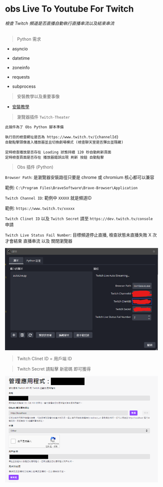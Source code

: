 # obs Live To Youtube For Twitch

###### 檢查 Twitch 頻道是否直播自動執行直播串流以及結束串流

> Python 需求

- asyncio

- datetime

- zoneinfo

- requests

- subprocess



> 安裝教學以及重要事像

- [安裝教學](./install.md)



> 瀏覽器插件 `Twitch-Theater`

```
此插件為了 Obs Python 腳本準備

執行目的檢查網址是否為 https://www.twitch.tv/{channelId}
自動點擊頭像進入播放器並且切換劇場模式 (檢查聊天室是否彈出並隱藏)

定時檢查播放是否存在 Loading 狀態持續 120 秒自動刷新頁面
定時檢查頁面是否存在 播放器錯誤出現 刷新 按鈕 自動點擊 
```

> Obs 插件 (Python)

`Browser Path`: 是瀏覽器安裝路徑只要是 chrome 或 chromium 核心都可以兼容

範例: `C:\Program Files\BraveSoftware\Brave-Browser\Application`

`Twitch Channel ID`: 範例中 `XXXXX` 就是頻道ID

範例: `https://www.twitch.tv/xxxxx` 

`Twitch Clinet ID` 以及 `Twitch Secret` 請至 `https://dev.twitch.tv/console` 申請

`Twitch Live Status Fail Number`: 目標頻道停止直播, 檢查狀態未直播失敗 X 次 才會結束 直播串流 以及 關閉瀏覽器

![2022-11-23-02-14-18-image.png](./images/2022-11-23-02-14-18-image.png)

> Twitch Clinet ID = 用戶端 ID

> Twitch Secret  請點擊 新密碼 即可獲得

![tw.png](./images/tw.png)
